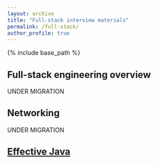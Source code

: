 ```yaml
---
layout: archive
title: "Full-stack interview materials"
permalink: /full-stack/
author_profile: true
---
```


{% include base_path %}

## Full-stack engineering overview
UNDER MIGRATION

## Networking
UNDER MIGRATION

<h2>
    <a href="https://renee1988.github.io/panda-learning-cs//effective_java/">
        Effective Java
    </a>
</h2>
